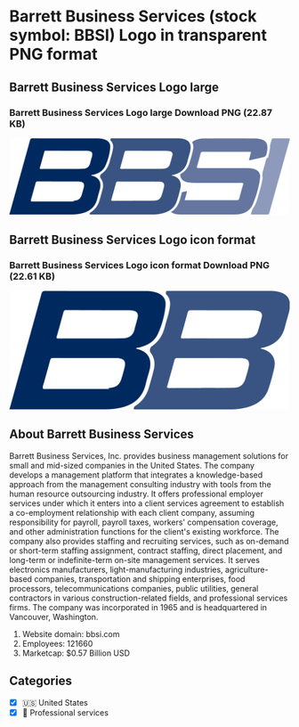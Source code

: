 # Barrett Business Services (stock symbol: BBSI) Logo in transparent PNG format

## Barrett Business Services Logo large

### Barrett Business Services Logo large Download PNG (22.87 KB)

![Barrett Business Services Logo large Download PNG (22.87 KB)](/img/orig/BBSI_BIG-6b25b814.png)

## Barrett Business Services Logo icon format

### Barrett Business Services Logo icon format Download PNG (22.61 KB)

![Barrett Business Services Logo icon format Download PNG (22.61 KB)](/img/orig/BBSI-13708745.png)

## About Barrett Business Services

Barrett Business Services, Inc. provides business management solutions for small and mid-sized companies in the United States. The company develops a management platform that integrates a knowledge-based approach from the management consulting industry with tools from the human resource outsourcing industry. It offers professional employer services under which it enters into a client services agreement to establish a co-employment relationship with each client company, assuming responsibility for payroll, payroll taxes, workers' compensation coverage, and other administration functions for the client's existing workforce. The company also provides staffing and recruiting services, such as on-demand or short-term staffing assignment, contract staffing, direct placement, and long-term or indefinite-term on-site management services. It serves electronics manufacturers, light-manufacturing industries, agriculture-based companies, transportation and shipping enterprises, food processors, telecommunications companies, public utilities, general contractors in various construction-related fields, and professional services firms. The company was incorporated in 1965 and is headquartered in Vancouver, Washington.

1. Website domain: bbsi.com
2. Employees: 121660
3. Marketcap: $0.57 Billion USD


## Categories
- [x] 🇺🇸 United States
- [x] 💼 Professional services
